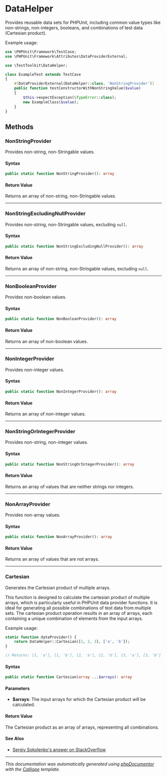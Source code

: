 # DataHelper

Provides reusable data sets for PHPUnit, including common value types like
non-strings, non-integers, booleans, and combinations of test data (Cartesian
product).

Example usage:
```php
use \PHPUnit\Framework\TestCase;
use \PHPUnit\Framework\Attributes\DataProviderExternal;

use \TestToolkit\DataHelper;

class ExampleTest extends TestCase
{
    #[DataProviderExternal(DataHelper::class, 'NonStringProvider')]
    public function testConstructorWithNonStringValue($value)
    {
        $this->expectException(\TypeError::class);
        new ExampleClass($value);
    }
}
```

## Methods

### NonStringProvider

Provides non-string, non-Stringable values.

#### Syntax

```php
public static function NonStringProvider(): array
```

#### Return Value

Returns an array of non-string, non-Stringable values.

---

### NonStringExcludingNullProvider

Provides non-string, non-Stringable values, excluding `null`.

#### Syntax

```php
public static function NonStringExcludingNullProvider(): array
```

#### Return Value

Returns an array of non-string, non-Stringable values, excluding `null`.

---

### NonBooleanProvider

Provides non-boolean values.

#### Syntax

```php
public static function NonBooleanProvider(): array
```

#### Return Value

Returns an array of non-boolean values.

---

### NonIntegerProvider

Provides non-integer values.

#### Syntax

```php
public static function NonIntegerProvider(): array
```

#### Return Value

Returns an array of non-integer values.

---

### NonStringOrIntegerProvider

Provides non-string, non-integer values.

#### Syntax

```php
public static function NonStringOrIntegerProvider(): array
```

#### Return Value

Returns an array of values that are neither strings nor integers.

---

### NonArrayProvider

Provides non-array values.

#### Syntax

```php
public static function NonArrayProvider(): array
```

#### Return Value

Returns an array of values that are not arrays.

---

### Cartesian

Generates the Cartesian product of multiple arrays.

This function is designed to calculate the cartesian product of multiple
arrays, which is particularly useful in PHPUnit data provider functions.
It is ideal for generating all possible combinations of test data from
multiple sets. The cartesian product operation results in an array of
arrays, each containing a unique combination of elements from the input
arrays.

Example usage:
```php
static function dataProvider() {
    return DataHelper::Cartesian([1, 2, 3], ['a', 'b']);
}

// Returns: [1, 'a'], [1, 'b'], [2, 'a'], [2, 'b'], [3, 'a'], [3, 'b']
```

#### Syntax

```php
public static function Cartesian(array ...$arrays): array
```

#### Parameters

- **$arrays**: The input arrays for which the Cartesian product will be calculated.

#### Return Value

The Cartesian product as an array of arrays, representing all combinations.

#### See Also

- [Sergiy Sokolenko's answer on StackOverflow](https://stackoverflow.com/a/15973172)

---

*This documentation was automatically generated using [phpDocumentor](http://www.phpdoc.org/) with the [Calliope](https://github.com/DaphneWebFramework/Calliope) template.*
